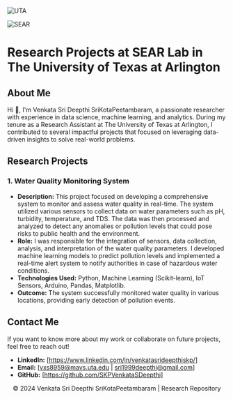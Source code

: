 ![UTA](https://www.usainc.org/wp-content/uploads/2024/05/UTA_initials_wm_2color-RGB_ct.png)

![SEAR](https://searlab.uta.edu/wp-content/uploads/sites/10/2024/02/SEAR-Lab-Logo-1-1024x1024.png)
# Research Projects at SEAR Lab in The University of Texas at Arlington 

## About Me
Hi 👋, I'm Venkata Sri Deepthi SriKotaPeetambaram, a passionate researcher with experience in data science, machine learning, and analytics. During my tenure as a Research Assistant at The University of Texas at Arlington, I contributed to several impactful projects that focused on leveraging data-driven insights to solve real-world problems.

## Research Projects

### 1. **Water Quality Monitoring System**
   - **Description:** This project focused on developing a comprehensive system to monitor and assess water quality in real-time. The system utilized various sensors to collect data on water parameters such as pH, turbidity, temperature, and TDS. The data was then processed and analyzed to detect any anomalies or pollution levels that could pose risks to public health and the environment.
   - **Role:** I was responsible for the integration of sensors, data collection, analysis, and interpretation of the water quality parameters. I developed machine learning models to predict pollution levels and implemented a real-time alert system to notify authorities in case of hazardous water conditions.
   - **Technologies Used:** Python, Machine Learning (Scikit-learn), IoT Sensors, Arduino, Pandas, Matplotlib.
   - **Outcome:** The system successfully monitored water quality in various locations, providing early detection of pollution events.

## Contact Me
If you want to know more about my work or collaborate on future projects, feel free to reach out!

- **LinkedIn:** [https://www.linkedin.com/in/venkatasrideepthiskp/]
- **Email:** [vxs8959@mavs.uta.edu | sri1999deepthi@gmail.com]
- **GitHub:** [https://github.com/SKPVenkataSDeepthi]




<p align="center">&copy; 2024 Venkata Sri Deepthi SriKotaPeetambaram | Research Repository</p>
